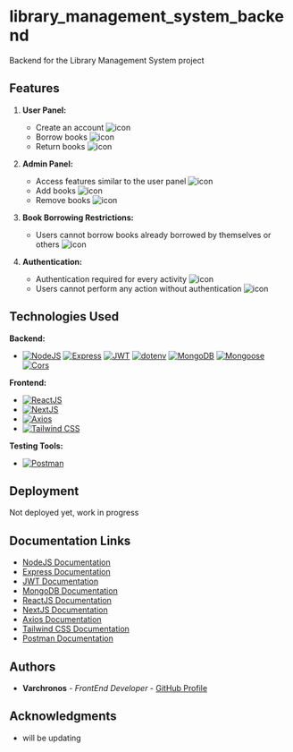 # library_management_system_backend
Backend for the Library Management System project

## Features
1. **User Panel:**
   - Create an account ![icon](https://img.shields.io/badge/account-Create-brightgreen?style=flat-square)
   - Borrow books ![icon](https://img.shields.io/badge/books-Borrow-blue?style=flat-square)
   - Return books ![icon](https://img.shields.io/badge/books-Return-brightgreen?style=flat-square)

2. **Admin Panel:**
   - Access features similar to the user panel ![icon](https://img.shields.io/badge/features-Access-blueviolet?style=flat-square)
   - Add books ![icon](https://img.shields.io/badge/books-Add-orange?style=flat-square)
   - Remove books ![icon](https://img.shields.io/badge/books-Remove-red?style=flat-square)

3. **Book Borrowing Restrictions:**
   - Users cannot borrow books already borrowed by themselves or others ![icon](https://img.shields.io/badge/restrictions-No%20Double%20Borrowing-lightgrey?style=flat-square)

4. **Authentication:**
   - Authentication required for every activity ![icon](https://img.shields.io/badge/authentication-Required-ff69b4?style=flat-square)
   - Users cannot perform any action without authentication ![icon](https://img.shields.io/badge/authentication-Required-ff69b4?style=flat-square)

## Technologies Used

**Backend:**
  - [![NodeJS](https://img.shields.io/badge/NodeJS-14.x-brightgreen?style=flat-square&logo=node.js)](https://nodejs.org/)  [![Express](https://img.shields.io/badge/Express-4.x-blue?style=flat-square&logo=express)](https://expressjs.com/) [![JWT](https://img.shields.io/badge/JWT-latest-orange?style=flat-square&logo=json-web-tokens)](https://jwt.io/) [![dotenv](https://img.shields.io/badge/dotenv-latest-yellow?style=flat-square&logo=npm)](https://www.npmjs.com/package/dotenv) [![MongoDB](https://img.shields.io/badge/MongoDB-latest-green?style=flat-square&logo=mongodb)](https://www.mongodb.com/) [![Mongoose](https://img.shields.io/badge/Mongoose-latest-success?style=flat-square&logo=mongoose)](https://mongoosejs.com/) [![Cors](https://img.shields.io/badge/Cors-latest-blueviolet?style=flat-square&logo=mozilla-firefox-browser)](https://developer.mozilla.org/en-US/docs/Web/HTTP/CORS)

**Frontend:**
  - [![ReactJS](https://img.shields.io/badge/ReactJS-latest-blue?style=flat-square&logo=react)](https://reactjs.org/)
  - [![NextJS](https://img.shields.io/badge/NextJS-latest-success?style=flat-square&logo=next.js)](https://nextjs.org/)
  - [![Axios](https://img.shields.io/badge/Axios-latest-informational?style=flat-square&logo=axios)](https://axios-http.com/)
  - [![Tailwind CSS](https://img.shields.io/badge/Tailwind%20CSS-latest-blueviolet?style=flat-square&logo=tailwind-css)](https://tailwindcss.com/)

**Testing Tools:**
  - [![Postman](https://img.shields.io/badge/Postman-latest-orange?style=flat-square&logo=postman)](https://www.postman.com/)

## Deployment

Not deployed yet, work in progress

## Documentation Links

- [NodeJS Documentation](https://nodejs.org/documentation/)
- [Express Documentation](https://expressjs.com/en/4x/api.html)
- [JWT Documentation](https://jwt.io/introduction/)
- [MongoDB Documentation](https://docs.mongodb.com/)
- [ReactJS Documentation](https://reactjs.org/docs/getting-started.html)
- [NextJS Documentation](https://nextjs.org/docs/getting-started)
- [Axios Documentation](https://axios-http.com/docs/intro)
- [Tailwind CSS Documentation](https://tailwindcss.com/docs)
- [Postman Documentation](https://learning.postman.com/docs/)

## Authors

- **Varchronos** - *FrontEnd Developer* - [GitHub Profile](https://github.com/Varchronos)

## Acknowledgments

- will be updating
